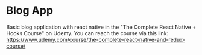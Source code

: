 # Blog App
Basic blog application with react native in the "The Complete React Native + Hooks Course" on Udemy. You can reach the course via this link: https://www.udemy.com/course/the-complete-react-native-and-redux-course/
